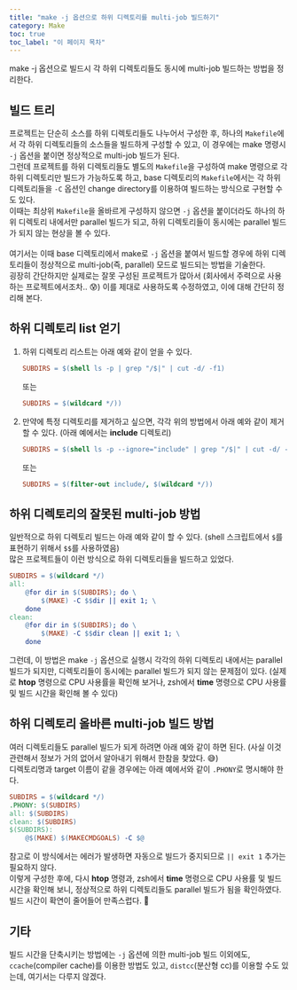 ```yaml
---
title: "make -j 옵션으로 하위 디렉토리를 multi-job 빌드하기"
category: Make
toc: true
toc_label: "이 페이지 목차"
---
```


make -j 옵션으로 빌드시 각 하위 디렉토리들도 동시에 multi-job 빌드하는 방법을 정리한다.

## 빌드 트리
프로젝트는 단순히 소스를 하위 디렉토리들도 나누어서 구성한 후, 하나의 `Makefile`에서 각 하위 디렉토리들의 소스들을 빌드하게 구성할 수 있고, 이 경우에는 make 명령시 `-j` 옵션을 붙이면 정상적으로 multi-job 빌드가 된다.  
그런데 프로젝트를 하위 디렉토리들도 별도의 `Makefile`을 구성하여 make 명령으로 각 하위 디렉토리만 빌드가 가능하도록 하고, base 디렉토리의 `Makefile`에서는 각 하위 디렉토리들을 `-C` 옵션인 change directory를 이용하여 빌드하는 방식으로 구현할 수도 있다.  
이때는 최상위 `Makefile`을 올바르게 구성하지 않으면 `-j` 옵션을 붙이더라도 하나의 하위 디렉토리 내에서만 parallel 빌드가 되고, 하위 디렉토리들이 동시에는 parallel 빌드가 되지 않는 현상을 볼 수 있다.
<br>
<br>
여기서는 이때 base 디렉토리에서 make로 `-j` 옵션을 붙여서 빌드할 경우에 하위 디렉토리들이 정상적으로 multi-job(즉, parallel) 모드로 빌드되는 방법을 기술한다.  
굉장히 간단하지만 실제로는 잘못 구성된 프로젝트가 많아서 (회사에서 주력으로 사용하는 프로젝트에서조차.. 😰) 이를 제대로 사용하도록 수정하였고, 이에 대해 간단히 정리해 본다.

## 하위 디렉토리 list 얻기
1. 하위 디렉토리 리스트는 아래 예와 같이 얻을 수 있다.
   ```makefile
   SUBDIRS = $(shell ls -p | grep "/$|" | cut -d/ -f1)
   ```
   또는
   ```makefile
   SUBDIRS = $(wildcard */))
   ```
1. 만약에 특정 디렉토리를 제거하고 싶으면, 각각 위의 방법에서 아래 예와 같이 제거할 수 있다. (아래 예에서는 **include** 디렉토리)
   ```makefile
   SUBDIRS = $(shell ls -p --ignore="include" | grep "/$|" | cut -d/ -f1)
   ```
   또는
   ```makefile
   SUBDIRS = $(filter-out include/, $(wildcard */))
   ```

## 하위 디렉토리의 잘못된 multi-job 방법
일반적으로 하위 디렉토리 빌드는 아래 예와 같이 할 수 있다. (shell 스크립트에서 `$`를 표현하기 위해서 `$$`를 사용하였음)  
많은 프로젝트들이 이런 방식으로 하위 디렉토리들을 빌드하고 있었다.
```makefile
SUBDIRS = $(wildcard */)
all:
    @for dir in $(SUBDIRS); do \
        $(MAKE) -C $$dir || exit 1; \
    done
clean:
    @for dir in $(SUBDIRS); do \
        $(MAKE) -C $$dir clean || exit 1; \
    done
```
그런데, 이 방법은 make `-j` 옵션으로 실행시 각각의 하위 디렉토리 내에서는 parallel 빌드가 되지만, 디렉토리들이 동시에는 parallel 빌드가 되지 않는 문제점이 있다. (실제로 **htop** 명령으로 CPU 사용률을 확인해 보거나, zsh에서 **time** 명령으로 CPU 사용률 및 빌드 시간을 확인해 볼 수 있다)

## 하위 디렉토리 올바른 multi-job 빌드 방법
여러 디렉토리들도 parallel 빌드가 되게 하려면 아래 예와 같이 하면 된다. (사실 이것 관련해서 정보가 거의 없어서 알아내기 위해서 한참을 찾았다. 😅)  
디렉토리명과 target 이름이 같을 경우에는 아래 예에서와 같이 `.PHONY`로 명시해야 한다.
```makefile
SUBDIRS = $(wildcard */)
.PHONY: $(SUBDIRS)
all: $(SUBDIRS)
clean: $(SUBDIRS)
$(SUBDIRS):
    @$(MAKE) $(MAKECMDGOALS) -C $@
```
참고로 이 방식에서는 에러가 발생하면 자동으로 빌드가 중지되므로 `|| exit 1` 추가는 필요하지 않다.  
이렇게 구성한 후에, 다시 **htop** 명령과, zsh에서 **time** 명령으로 CPU 사용률 및 빌드 시간을 확인해 보니, 정상적으로 하위 디렉토리들도 parallel 빌드가 됨을 확인하였다. 빌드 시간이 확연이 줄어들어 만족스럽다.  🍺

## 기타
빌드 시간을 단축시키는 방법에는 `-j` 옵션에 의한 multi-job 빌드 이외에도, `ccache`(compiler cache)를 이용한 방법도 있고, `distcc`(분산형 cc)를 이용할 수도 있는데, 여기서는 다루지 않겠다.
